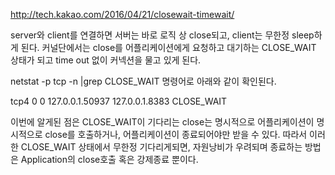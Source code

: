 http://tech.kakao.com/2016/04/21/closewait-timewait/

server와 client를 연결하면 서버는 바로 로직 상 close되고, client는 무한정 sleep하게 된다.
커널단에서는 close를 어플리케이션에게 요청하고 대기하는 CLOSE_WAIT 상태가 되고 time out 없이 커넥션을 물고 있게 된다.

netstat -p tcp -n |grep CLOSE_WAIT 명령어로 아래와 같이 확인된다.

tcp4       0      0  127.0.0.1.50937        127.0.0.1.8383         CLOSE_WAIT

이번에 알게된 점은 CLOSE_WAIT이 기다리는 close는 명시적으로 어플리케이션이 명시적으로 close를 호출하거나, 어플리케이션이 종료되어야만 받을 수 있다.
따라서 이러한 CLOSE_WAIT 상태에서 무한정 기다리게되면, 자원낭비가 우려되며 종료하는 방법은 Application의 close호출 혹은 강제종료 뿐이다.
